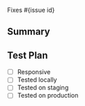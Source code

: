 <!--
  Thanks for submitting a pull request!
  We appreciate you spending the time to work on these changes. Please provide enough information so that others can review your pull request.

  Before submitting a pull request, please make sure the following is done:

  1. Fork [the repository](https://github.com/avantifellows/plio-frontend) and create your branch from `master`.
  2. Run the installation steps from the project's [README.md](https://github.com/avantifellows/plio-frontend#readme).
  3. Please ensure coding standard and conventions are followed. You can find the details at https://vuejs.org/v2/style-guide/#Priority-A-Rules-Essential-Error-Prevention.
  4. Ensure that an issue has been created for the problem this PR attempts to solve and your Pull Request is linked to the issue. Read more how to link PR to an issue at https://docs.github.com/en/github/managing-your-work-on-github/linking-a-pull-request-to-an-issue.

-->

Fixes #{issue id}

## Summary

<!-- Explain the **motivation** for making this change. What existing problem does the pull request solve? -->

## Test Plan

<!-- Demonstrate that the code is solid. Example: The exact commands you ran and their output, screenshots / videos if the pull request changes the user interface. -->
- [ ] Responsive
- [ ] Tested locally
- [ ] Tested on staging
- [ ] Tested on production
